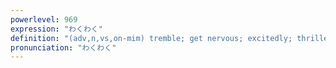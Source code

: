 ```yaml
---
powerlevel: 969
expression: "わくわく"
definition: "(adv,n,vs,on-mim) tremble; get nervous; excitedly; thrilled; (P)"
pronunciation: "わくわく"
---
```


